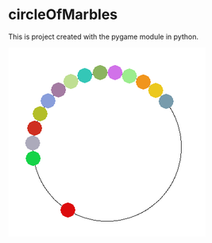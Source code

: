 # circleOfMarbles
This is project created with the pygame module in python.

![alt tag](https://github.com/SebastianDahlin/circleOfMarbles/blob/master/com_sample_image.PNG)
